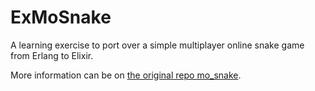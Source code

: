 # ExMoSnake

A learning exercise to port over a simple multiplayer online snake game from Erlang to Elixir.

More information can be on [the original repo mo_snake](https://github.com/guess-burger/mo_snake).


